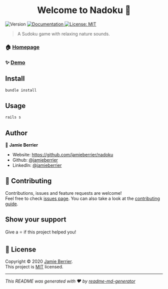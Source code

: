 <h1 align="center">Welcome to Nadoku 👋</h1>
<p>
  <img alt="Version" src="https://img.shields.io/badge/version-0.1.0-blue.svg?cacheSeconds=2592000" />
  <a href="https://github.com/jamieberrier/nadoku" target="_blank">
    <img alt="Documentation" src="https://img.shields.io/badge/documentation-yes-brightgreen.svg" />
  </a>
  <a href="https://opensource.org/licenses/MIT" target="_blank">
    <img alt="License: MIT" src="https://img.shields.io/badge/License-MIT-yellow.svg" />
  </a>
</p>

> A Sudoku game with relaxing nature sounds.

### 🏠 [Homepage](https://github.com/jamieberrier/nadoku)

### ✨ [Demo](https://github.com/jamieberrier/nadoku)

## Install

```sh
bundle install
```

## Usage

```sh
rails s
```

## Author

👤 **Jamie Berrier**

* Website: https://github.com/jamieberrier/nadoku
* Github: [@jamieberrier](https://github.com/jamieberrier)
* LinkedIn: [@jamieberrier](https://linkedin.com/in/jamieberrier)

## 🤝 Contributing

Contributions, issues and feature requests are welcome!<br />Feel free to check [issues page](https://github.com/jamieberrier/nadoku). You can also take a look at the [contributing guide](https://github.com/jamieberrier/nadoku).

## Show your support

Give a ⭐️ if this project helped you!

## 📝 License

Copyright © 2020 [Jamie Berrier](https://github.com/jamieberrier).<br />
This project is [MIT](https://opensource.org/licenses/MIT) licensed.

***
_This README was generated with ❤️ by [readme-md-generator](https://github.com/kefranabg/readme-md-generator)_